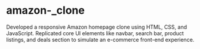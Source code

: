 # amazon-_clone
Developed a responsive Amazon homepage clone using HTML, CSS, and JavaScript. Replicated core UI elements like navbar, search bar, product listings, and deals section to simulate an e-commerce front-end experience.
